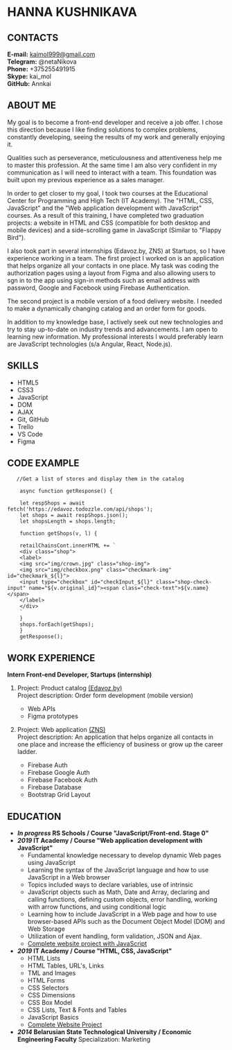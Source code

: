 # HANNA KUSHNIKAVA
## CONTACTS                 
**E-mail:** kaimol999@gmail.com\
**Telegram:** @netaNikova\
**Phone:** +375255491915\
**Skype:** kai_mol\
**GitHub:** Annkai

## ABOUT ME
My goal is to become a front-end developer and receive a job offer.
I chose this direction because I like finding solutions to complex problems, constantly developing, seeing the results of my work and generally enjoying it.

Qualities such as perseverance, meticulousness and attentiveness help me to master this profession. At the same time I am also very confident in my communication as I will need to interact with a team. This foundation was built upon my previous experience as a sales manager.

In order to get closer to my goal, I took two courses at the Educational Center for Programming and High Tech (IT Academy). The "HTML, CSS, JavaScript" and the "Web application development with JavaScript" courses. As a result of this training, I have completed two graduation projects: a website in HTML and CSS (compatible for both desktop and mobile devices) and a side-scrolling game in JavaScript (Similar to "Flappy Bird").

I also took part in several internships (Edavoz.by, ZNS) at Startups, so I have experience working in a team. The first project I worked on is an application that helps organize all your contacts in one place. My task was coding the authorization pages using a layout from Figma and also allowing users to sgn in to the app using sign-in methods such as email address with password, Google and Facebook using Firebase Authentication.

The second project is a mobile version of a food delivery website. I needed to make a dynamically changing catalog and an order form for goods.

In addition to my knowledge base, I actively seek out new technologies and try to stay up-to-date on industry trends and advancements. I am open to learning new information. My professional interests I would preferably learn are JavaScript technologies (s/a Angular, React, Node.js).

## SKILLS 
* HTML5
* CSS3
* JavaScript
* DOM
* AJAX
* Git, GitHub
* Trello
* VS Code
* Figma

## CODE EXAMPLE

       //Get a list of stores and display them in the catalog

        async function getResponse() {

        let respShops = await fetch('https://edavoz.todozzle.com/api/shops');
        let shops = await respShops.json();
        let shopsLength = shops.length;

        function getShops(v, l) {

        retailChainsCont.innerHTML += `
        <div class="shop">
        <label>
        <img src="img/crown.jpg" class="shop-img">
        <img src="img/checkbox.png" class="checkmark-img" id="checkmark_${l}">
        <input type="checkbox" id="checkInput_${l}" class="shop-check-input" name="${v.original_id}"><span class="check-text">${v.name}</span>
        </label>
        </div>
        `
        }
        shops.forEach(getShops);
        }
        getResponse();

## WORK EXPERIENCE
**Intern Front-end Developer, Startups (internship)**

1. Project: Product catalog [(Edavoz.by)](https://github.com/Annkai/Edavoz)\
Project description: Order form development (mobile version)
    * Web APIs
    * Figma prototypes

2. Project: Web application [(ZNS)](https://github.com/Annkai/ZNS)\
Project description: An application that helps organize all contacts in one place and increase the efficiency of business or grow up the career ladder.
    * Firebase Auth
    * Firebase Google Auth
    * Firebase Facebook Auth
    * Firebase Database
    * Bootstrap Grid Layout

## EDUCATION
* **_In progress_ RS Schools / Course "JavaScript/Front-end. Stage 0"**
* **_2019_ IT Academy / Course "Web application development with JavaScript"**
    * Fundamental knowledge necessary to develop dynamic Web pages using JavaScript
    * Learning the syntax of the JavaScript language and how to use JavaScript in a Web browser
    * Topics included ways to declare variables, use of intrinsic
    * JavaScript objects such as Math, Date and Array, declaring and calling functions, defining custom objects, error handling, working with arrow functions, and using conditional logic
    * Learning how to include JavaScript in a Web page and how to use browser-based APIs such as the Document Object Model (DOM) and Web Storage
    * Utilization of event handling, form validation, JSON and Ajax.
    * [Complete website project with JavaScript](https://project--annkai.repl.co/)
* **_2019_ IT Academy / Course "HTML, CSS, JavaScript"**
    * HTML Lists
    * HTML Tables, URL's, Links
    * TML and Images
    * HTML Forms
    * CSS Selectors
    * CSS Dimensions
    * CSS Box Model
    * CSS Lists, Text & Fonts and Tables
    * JavaScript Basics
    * [Complete Website Project](https://github.com/Annkai/Annkai.github.io)
* **_2014_ Belarusian State Technological University / Economic Engineering Faculty**
Specialization: Marketing


